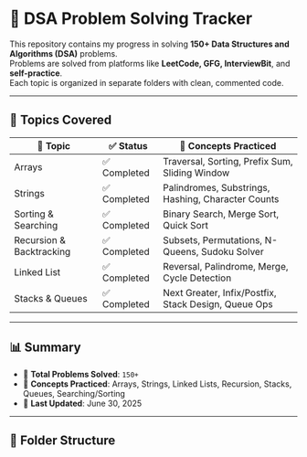 # 📘 DSA Problem Solving Tracker

This repository contains my progress in solving **150+ Data Structures and Algorithms (DSA)** problems.  
Problems are solved from platforms like **LeetCode, GFG, InterviewBit**, and **self-practice**.  
Each topic is organized in separate folders with clean, commented code.

---

## 🧮 Topics Covered

| 🔢 Topic                  | ✅ Status    | 🧠 Concepts Practiced                                |
|--------------------------|-------------|------------------------------------------------------|
| Arrays                   | ✅ Completed | Traversal, Sorting, Prefix Sum, Sliding Window       |
| Strings                  | ✅ Completed | Palindromes, Substrings, Hashing, Character Counts   |
| Sorting & Searching      | ✅ Completed | Binary Search, Merge Sort, Quick Sort                |
| Recursion & Backtracking | ✅ Completed | Subsets, Permutations, N-Queens, Sudoku Solver       |
| Linked List              | ✅ Completed | Reversal, Palindrome, Merge, Cycle Detection         |
| Stacks & Queues          | ✅ Completed | Next Greater, Infix/Postfix, Stack Design, Queue Ops |

---

## 📊 Summary

- 🔢 **Total Problems Solved**: `150+`
- 🧠 **Concepts Practiced**: Arrays, Strings, Linked Lists, Recursion, Stacks, Queues, Searching/Sorting
- 📆 **Last Updated**: June 30, 2025

---

## 📂 Folder Structure

